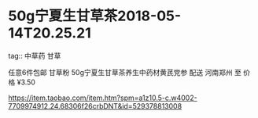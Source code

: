50g宁夏生甘草茶2018-05-14T20.25.21
========================
tag:: 中草药 甘草

任意6件包邮 甘草粉 50g宁夏生甘草茶养生中药材黄芪党参
配送 河南郑州 至
价格 ¥3.50

https://item.taobao.com/item.htm?spm=a1z10.5-c.w4002-7709974912.24.68306f26crbDNT&id=529378813008


